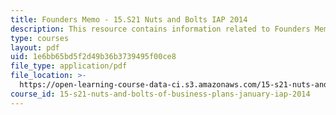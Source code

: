 ```yaml
---
title: Founders Memo - 15.S21 Nuts and Bolts IAP 2014
description: This resource contains information related to Founders Memo.
type: courses
layout: pdf
uid: 1e6bb65bd5f2d49b36b3739495f00ce8
file_type: application/pdf
file_location: >-
  https://open-learning-course-data-ci.s3.amazonaws.com/15-s21-nuts-and-bolts-of-business-plans-january-iap-2014/1e6bb65bd5f2d49b36b3739495f00ce8_MIT15_S21IAP14_FndrsMemo.pdf
course_id: 15-s21-nuts-and-bolts-of-business-plans-january-iap-2014
---
```

